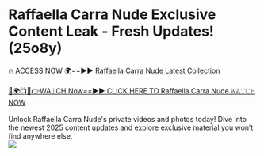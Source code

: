 # Raffaella Carra Nude Exclusive Content Leak - Fresh Updates! (25o8y)

🔥 ACCESS NOW 🌍==►► <a href="https://tinyurl.com/yc657z5k" rel="nofollow">Raffaella Carra Nude Latest Collection</a>
<br><br>
[🔴🌍📺📱👉WA𝚃CH Now==►► CLICK HERE TO Raffaella Carra Nude 𝚆𝙰𝚃𝙲𝙷 NOW](https://tinyurl.com/yc657z5k)
<br><br>
Unlock Raffaella Carra Nude's private videos and photos today! Dive into the newest 2025 content updates and explore exclusive material you won’t find anywhere else.
<br>
<a href="https://tinyurl.com/yc657z5k" rel="nofollow" data-target="animated-image.originalLink"><img src="https://camo.githubusercontent.com/8a4f000d20f83aca3bf7ec5f350d767afa0574a8a352519fd8cfa583a6f93a33/68747470733a2f2f692e696d6775722e636f6d2f644a486b345a712e676966" data-canonical-src="https://i.imgur.com/dJHk4Zq.gif" style="max-width: 100%; display: inline-block;" data-target="animated-image.originalImage"></a>
<br>
